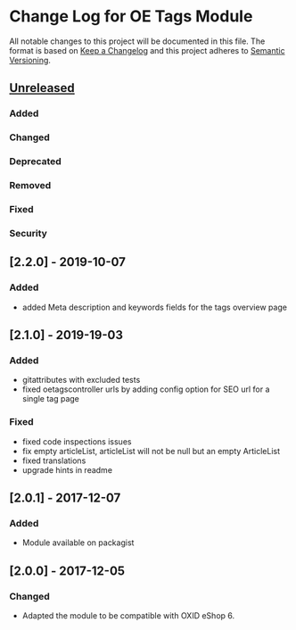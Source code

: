 # Change Log for OE Tags Module

All notable changes to this project will be documented in this file.
The format is based on [Keep a Changelog](http://keepachangelog.com/)
and this project adheres to [Semantic Versioning](http://semver.org/).


## [Unreleased]

### Added

### Changed

### Deprecated

### Removed

### Fixed

### Security

## [2.2.0] - 2019-10-07

### Added
- added Meta description and keywords fields for the tags overview page

## [2.1.0] - 2019-19-03

### Added
- gitattributes with excluded tests
- fixed oetagscontroller urls by adding config option for SEO url for a single tag page

### Fixed
- fixed code inspections issues
- fix empty articleList, articleList will not be null but an empty ArticleList
- fixed translations
- upgrade hints in readme

## [2.0.1] - 2017-12-07

### Added
- Module available on packagist

## [2.0.0] - 2017-12-05

### Changed
- Adapted the module to be compatible with OXID eShop 6.

[Unreleased]: https://github.com/OXIDprojects/tags-module/compare/HEAD...HEAD

